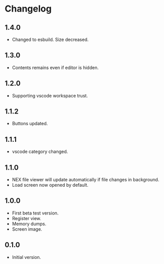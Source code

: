 # Changelog

## 1.4.0
- Changed to esbuild. Size decreased.

## 1.3.0
- Contents remains even if editor is hidden.

## 1.2.0
- Supporting vscode workspace trust.

## 1.1.2
- Buttons updated.

## 1.1.1
- vscode category changed.

## 1.1.0
- NEX file viewer will update automatically if file changes in background.
- Load screen now opened by default.

## 1.0.0
- First beta test version.
- Register view.
- Memory dumps.
- Screen image.

## 0.1.0
- Initial version.
